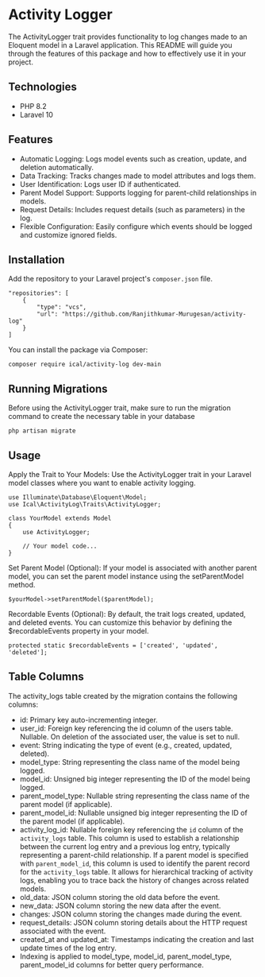 # Activity Logger

The ActivityLogger trait provides functionality to log changes made to an Eloquent model in a Laravel application. 
This README will guide you through the features of this package and how to effectively use it in your project.

## Technologies

- PHP 8.2
- Laravel 10

## Features

- Automatic Logging: Logs model events such as creation, update, and deletion automatically.
- Data Tracking: Tracks changes made to model attributes and logs them.
- User Identification: Logs user ID if authenticated.
- Parent Model Support: Supports logging for parent-child relationships in models.
- Request Details: Includes request details (such as parameters) in the log.
- Flexible Configuration: Easily configure which events should be logged and customize ignored fields.

## Installation

Add the repository to your Laravel project's `composer.json` file.

   
    "repositories": [
        {
            "type": "vcs",
            "url": "https://github.com/Ranjithkumar-Murugesan/activity-log"
        }
    ]
	

You can install the package via Composer:
	
	
    composer require ical/activity-log dev-main
	
    

## Running Migrations
Before using the ActivityLogger trait, make sure to run the migration command to create the necessary table in your database
   
	
	php artisan migrate	
	
	
		
## Usage
Apply the Trait to Your Models: Use the ActivityLogger trait in your Laravel model classes where you want to enable activity logging.

	
	use Illuminate\Database\Eloquent\Model;
	use Ical\ActivityLog\Traits\ActivityLogger;

	class YourModel extends Model
	{
		use ActivityLogger;

		// Your model code...
	}
	
		
Set Parent Model (Optional): If your model is associated with another parent model, you can set the parent model instance using the setParentModel method.
	
	
	
	$yourModel->setParentModel($parentModel);
	
	
	
Recordable Events (Optional): By default, the trait logs created, updated, and deleted events. You can customize this behavior by defining the $recordableEvents property in your model.
	    
	
	protected static $recordableEvents = ['created', 'updated', 'deleted'];
	

## Table Columns

The activity_logs table created by the migration contains the following columns:

- id: Primary key auto-incrementing integer.
- user_id: Foreign key referencing the id column of the users table. Nullable. On deletion of the associated user, the value is set to null.
- event: String indicating the type of event (e.g., created, updated, deleted).
- model_type: String representing the class name of the model being logged.
- model_id: Unsigned big integer representing the ID of the model being logged.
- parent_model_type: Nullable string representing the class name of the parent model (if applicable).
- parent_model_id: Nullable unsigned big integer representing the ID of the parent model (if applicable).
- activity_log_id: Nullable foreign key referencing the `id` column of the `activity_logs` table. This column is used to establish a relationship between the current log entry and a previous log entry, typically representing a parent-child relationship. If a parent model is specified with `parent_model_id`, this column is used to identify the parent record for the `activity_logs` table. It allows for hierarchical tracking of activity logs, enabling you to trace back the history of changes across related models.
- old_data: JSON column storing the old data before the event.
- new_data: JSON column storing the new data after the event.
- changes: JSON column storing the changes made during the event.
- request_details: JSON column storing details about the HTTP request associated with the event.
- created_at and updated_at: Timestamps indicating the creation and last update times of the log entry.
- Indexing is applied to model_type, model_id, parent_model_type, parent_model_id columns for better query performance. 
	

	
